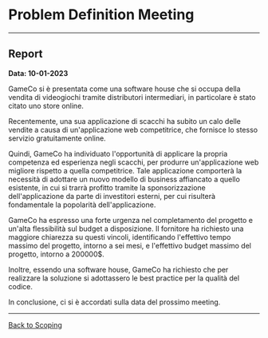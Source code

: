 # Problem Definition Meeting

---
## Report

**Data: 10-01-2023**

GameCo si è presentata come una software house che si occupa della vendita di videogiochi tramite distributori
intermediari, in particolare è stato citato uno store online.

Recentemente, una sua applicazione di scacchi ha subito un calo delle vendite a causa di un'applicazione web competitrice,
che fornisce lo stesso servizio gratuitamente online.

Quindi, GameCo ha individuato l'opportunità di applicare la propria competenza ed esperienza negli scacchi, per produrre
un'applicazione web migliore rispetto a quella competitrice. Tale applicazione comporterà la necessità di adottare un
nuovo modello di business affiancato a quello esistente, in cui si trarrà profitto tramite la sponsorizzazione
dell'applicazione da parte di investitori esterni, per cui risulterà fondamentale la popolarità dell'applicazione.

GameCo ha espresso una forte urgenza nel completamento del progetto e un'alta flessibilità sul budget a disposizione. Il
fornitore ha richiesto una maggiore chiarezza su questi vincoli, identificando l'effettivo tempo massimo del progetto,
intorno a sei mesi, e l'effettivo budget massimo del progetto, intorno a 200000$.

Inoltre, essendo una software house, GameCo ha richiesto che per realizzare la soluzione si adottassero le best practice per
la qualità del codice.

In conclusione, ci si è accordati sulla data del prossimo meeting.

---
[Back to Scoping](../../../1-scoping/index.md)